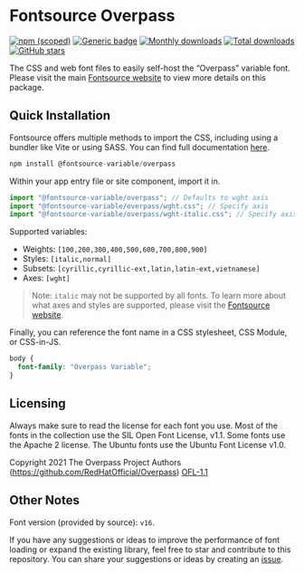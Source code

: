 # Fontsource Overpass

[![npm (scoped)](https://img.shields.io/npm/v/@fontsource-variable/overpass?color=brightgreen)](https://www.npmjs.com/package/@fontsource-variable/overpass) [![Generic badge](https://img.shields.io/badge/fontsource-passing-brightgreen)](https://github.com/fontsource/fontsource) [![Monthly downloads](https://badgen.net/npm/dm/@fontsource-variable/overpass)](https://github.com/fontsource/fontsource) [![Total downloads](https://badgen.net/npm/dt/@fontsource-variable/overpass)](https://github.com/fontsource/fontsource) [![GitHub stars](https://img.shields.io/github/stars/fontsource/fontsource.svg?style=social&label=Star)](https://github.com/fontsource/fontsource/stargazers)

The CSS and web font files to easily self-host the “Overpass” variable font. Please visit the main [Fontsource website](https://fontsource.org/fonts/overpass) to view more details on this package.

## Quick Installation

Fontsource offers multiple methods to import the CSS, including using a bundler like Vite or using SASS. You can find full documentation [here](https://fontsource.org/docs/getting-started/introduction).

```javascript
npm install @fontsource-variable/overpass
```

Within your app entry file or site component, import it in.

```javascript
import "@fontsource-variable/overpass"; // Defaults to wght axis
import "@fontsource-variable/overpass/wght.css"; // Specify axis
import "@fontsource-variable/overpass/wght-italic.css"; // Specify axis and style
```

Supported variables:
- Weights: `[100,200,300,400,500,600,700,800,900]`
- Styles: `[italic,normal]`
- Subsets: `[cyrillic,cyrillic-ext,latin,latin-ext,vietnamese]`
- Axes: `[wght]`

> Note: `italic` may not be supported by all fonts. To learn more about what axes and styles are supported, please visit the [Fontsource website](https://fontsource.org/fonts/overpass).

Finally, you can reference the font name in a CSS stylesheet, CSS Module, or CSS-in-JS.

```css
body {
  font-family: "Overpass Variable";
}
```

## Licensing
Always make sure to read the license for each font you use. Most of the fonts in the collection use the SIL Open Font License, v1.1. Some fonts use the Apache 2 license. The Ubuntu fonts use the Ubuntu Font License v1.0.

Copyright 2021 The Overpass Project Authors (https://github.com/RedHatOfficial/Overpass)
[OFL-1.1](http://scripts.sil.org/OFL)

## Other Notes
Font version (provided by source): `v16`.

If you have any suggestions or ideas to improve the performance of font loading or expand the existing library, feel free to star and contribute to this repository. You can share your suggestions or ideas by creating an [issue](https://github.com/fontsource/fontsource/issues).